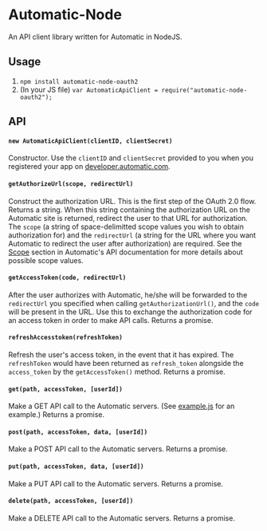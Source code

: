 # Automatic-Node

An API client library written for Automatic in NodeJS.

## Usage
1. `npm install automatic-node-oauth2`
1. (In your JS file) `var AutomaticApiClient = require("automatic-node-oauth2");`

## API

#### `new AutomaticApiClient(clientID, clientSecret)`
Constructor. Use the `clientID` and `clientSecret` provided to you when you registered your app on [developer.automatic.com](http://developer.automatic.com).

#### `getAuthorizeUrl(scope, redirectUrl)`
Construct the authorization URL. This is the first step of the OAuth 2.0 flow. Returns a string. When this string containing the authorization URL on the Automatic site is returned, redirect the user to that URL for authorization. The `scope` (a string of space-delimitted scope values you wish to obtain authorization for) and the `redirectUrl` (a string for the URL where you want Automatic to redirect the user after authorization) are required. See the [Scope](https://developer.automatic.com/api-reference/#scopes) section in Automatic's API documentation for more details about possible scope values.

#### `getAccessToken(code, redirectUrl)`
After the user authorizes with Automatic, he/she will be forwarded to the `redirectUrl` you specified when calling `getAuthorizationUrl()`, and the `code` will be present in the URL. Use this to exchange the authorization code for an access token in order to make API calls. Returns a promise.

#### `refreshAccesstoken(refreshToken)`
Refresh the user's access token, in the event that it has expired. The `refreshToken` would have been returned as `refresh_token` alongside the `access_token` by the `getAccessToken()` method. Returns a promise.

#### `get(path, accessToken, [userId])`
Make a GET API call to the Automatic servers. (See [example.js](https://github.com/mbmccormick/automatic-node/blob/master/example.js) for an example.) Returns a promise.

#### `post(path, accessToken, data, [userId])`
Make a POST API call to the Automatic servers. Returns a promise.

#### `put(path, accessToken, data, [userId])`
Make a PUT API call to the Automatic servers. Returns a promise.

#### `delete(path, accessToken, [userId])`
Make a DELETE API call to the Automatic servers. Returns a promise.
